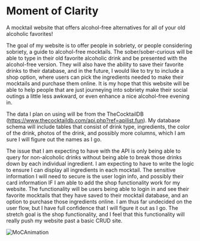 # Moment of Clarity
A mocktail website that offers alcohol-free alternatives for all of your old alcoholic favorites!

The goal of my website is to offer people in sobriety, or people considering sobriety, a guide to alcohol-free mocktails. The sober/sober-curious will be able to type in their old favorite alcoholic drink and be presented with the alcohol-free version. They will also have the ability to save their favorite drinks to their database, and in the future, I would like to try to include a shop option, where users can pick the ingredients needed to make their mocktails and purchase them online. It is my hope that this website will be able to help people that are just journeying into sobriety make their social outings a little less awkward, or even enhance a nice alcohol-free evening in.

The data I plan on using will be from the TheCocktailDB (https://www.thecocktaildb.com/api.php?ref=apilist.fun). My database schema will include tables that consist of drink type, ingredients, the color of the drink, photos of the drink, and possibly more columns, which I am sure I will figure out the names as I go.

The issue that I am expecting to have with the API is only being able to query for non-alcoholic drinks without being able to break those drinks down by each individual ingredient. I am expecting to have to write the logic to ensure I can display all ingredients in each mocktail. The sensitive information I will need to secure is the user login info, and possibly their card information IF I am able to add the shop functionality work for my website. The functionality will be users being able to login in and see their favorite mocktails that they have saved to their mocktail database, and an option to purchase those ingredients online. I am thus far undecided on the user flow, but I have full confidence that I will figure it out as I go. The stretch goal is the shop functionality, and I feel that this functionality will really push my website past a basic CRUD site.

![MoCAnimation](https://user-images.githubusercontent.com/72421941/149238861-2728f484-a2a1-4542-96e8-61718db2e389.gif)
